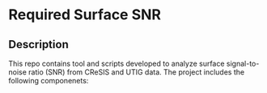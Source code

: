 # Required Surface SNR

## Description 

This repo contains tool and scripts developed to analyze surface signal-to-noise ratio (SNR) from CReSIS and UTIG data. The project includes the following componenets: 
